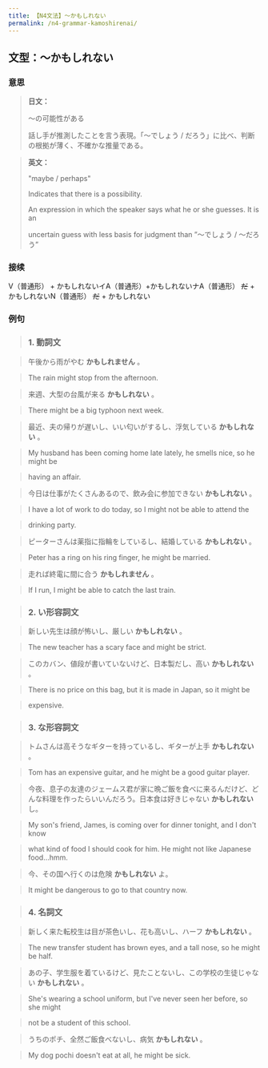 ```yaml
---
title: 【N4文法】〜かもしれない
permalink: /n4-grammar-kamoshirenai/
---
```


## 文型：〜かもしれない

### 意思

> **日文：**
> 
> 〜の可能性がある
> 
> 話し手が推測したことを言う表現。「〜でしょう / だろう」に比べ、判断の根拠が薄く、不確かな推量である。


> **英文：**
> 
> "maybe / perhaps"
> 
> Indicates that there is a possibility.
> 
> An expression in which the speaker says what he or she guesses. It is an
> 
> uncertain guess with less basis for judgment than ”〜でしょう / 〜だろう”


### 接续

V（普通形） + かもしれないイA（普通形）+かもしれないナA（普通形） ~~だ~~ \+ かもしれないN（普通形） ~~だ~~ \+ かもしれない

### 例句

> ### 1\. 動詞文

> 午後から雨がやむ **かもしれません** 。

> The rain might stop from the afternoon.

> 来週、大型の台風が来る **かもしれない** 。

> There might be a big typhoon next week.

> 最近、夫の帰りが遅いし、いい匂いがするし、浮気している **かもしれない** 。

> My husband has been coming home late lately, he smells nice, so he might be

> having an affair.

> 今日は仕事がたくさんあるので、飲み会に参加できない **かもしれない** 。

> I have a lot of work to do today, so I might not be able to attend the

> drinking party.

> ピーターさんは薬指に指輪をしているし、結婚している **かもしれない** 。

> Peter has a ring on his ring finger, he might be married.

> 走れば終電に間に合う **かもしれません** 。

> If I run, I might be able to catch the last train.

> ### 2\. い形容詞文

> 新しい先生は顔が怖いし、厳しい **かもしれない** 。

> The new teacher has a scary face and might be strict.

> このカバン、値段が書いていないけど、日本製だし、高い **かもしれない** 。

> There is no price on this bag, but it is made in Japan, so it might be

> expensive.

> ### 3\. な形容詞文

> トムさんは高そうなギターを持っているし、ギターが上手 **かもしれない** 。

> Tom has an expensive guitar, and he might be a good guitar player.

> 今夜、息子の友達のジェームス君が家に晩ご飯を食べに来るんだけど、どんな料理を作ったらいいんだろう。日本食は好きじゃない **かもしれない** し。

> My son's friend, James, is coming over for dinner tonight, and I don't know

> what kind of food I should cook for him. He might not like Japanese food…hmm.

> 今、その国へ行くのは危険 **かもしれない** よ。

> It might be dangerous to go to that country now.

> ### 4\. 名詞文

> 新しく来た転校生は目が茶色いし、花も高いし、ハーフ **かもしれない** 。

> The new transfer student has brown eyes, and a tall nose, so he might be half.

> あの子、学生服を着ているけど、見たことないし、この学校の生徒じゃない **かもしれない** 。

> She's wearing a school uniform, but I've never seen her before, so she might

> not be a student of this school.

> うちのポチ、全然ご飯食べないし、病気 **かもしれない** 。

> My dog pochi doesn't eat at all, he might be sick.

